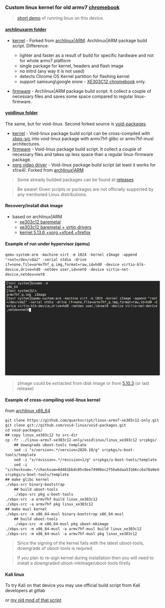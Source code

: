 ### Custom linux kernel for old armv7 [chromebook](https://www.samsung.com/us/support/owners/product/chromebook-xe303c12)

>[short demo](https://www.youtube.com/watch?v=hZt1fPso0e0) of running linux on this device.

#### [archlinuxarm folder](archlinuxarm) 
- [kernel](archlinuxarm/linux_xe303c12) - Forked from [archlinux|ARM](https://github.com/archlinuxarm/PKGBUILDs/tree/master/core/linux-armv7). Archlinux|ARM package build script. Difference:
  - lighter and faster as a result of build for specific hardware and not for whole armv7 platform
  - single package for kernel, headers and flash image
  - no initrd (any way it is not used)
  - detects Chrome OS Kernel partition for flashing kernel
  - support samsung\google snow - [XE303C12 chromebook](https://archlinuxarm.org/platforms/armv7/samsung/samsung-chromebook) only.
  
 - [firmware](archlinuxarm/linux_xe303c12_firmware) - Archlinux|ARM package build script. It collect a couple of necessary files and saves some space compared to regular linux-firmware.

#### [voidlinux folder](voidlinux)
The same, but for void-linux. Second forked source is [void-packages](https://github.com/void-linux/void-packages/tree/master/srcpkgs/linux5.8). 

- [kernel](voidlinux/linux_xe303c12) - Void-linux package build script can be cross-compiled with [xbps-src](https://github.com/void-linux/void-packages) into void-linux package with armv7hf-glibc or armv7hf-musl architectures.
- [firmware](voidlinux/linux_xe303c12_firmware) - Void-linux package build script. It collect a couple of necessary files and  takes up less space than a regular linux-firmware package.
- [xorg video driver](voidlinux/xf86-video-armsoc-git) - Void-linux package build script (at least it works for xfce4). Forked from [archlinux|ARM](https://github.com/archlinuxarm/PKGBUILDs/tree/master/alarm/xf86-video-armsoc-git) 

> Some already builded packages can be found at [releases](https://github.com/quarkscript/linux-armv7-xe303c12-only/releases)

> Be aware! Given scripts or packages are not officially supported by any mentioned Linux distributions.


#### Recovery/install disk image
- based on archlinux|ARM 
  - [xe303c12 baremetal](https://drive.google.com/file/d/17X-DlPpTQlipDR5Z5uZ29qQr8UXBKZED/view?usp=sharing) 
  - [xe303c12 baremetal + virtio drivers](https://drive.google.com/file/d/1O94t7i_gBygdlDLsbyp9D8q7T425sgpM/view?usp=sharing)
  - [kernel 5.13.6 +xorg +xfce4 +firefox](https://drive.google.com/u/0/uc?id=1fuvSD4JI4uHUUmsGSx2-tupWola-BXJo&export=download)


#### Example of run under hypervisor (qemu)
```
qemu-system-arm -machine virt -m 1024 -kernel zImage -append "root=/dev/vda2" -serial stdio -drive if=none,file=armv7hf_q.img,format=raw,id=hd0 -device virtio-blk-device,drive=hd0 -netdev user,id=net0 -device virtio-net-device,netdev=net0 
```
![](example.gif)
> zImage could be extracted from disk image or from [5.10.3](https://github.com/quarkscript/linux-armv7-xe303c12-only/releases/tag/5.10.3-xe303c12) (or last release)

#### Example of cross-compiling void-linux kernel 
from [archlinux x86_64](https://archlinux.org/) 
``` 
git clone https://github.com/quarkscript/linux-armv7-xe303c12-only.git
git clone git://github.com/void-linux/void-packages.git
cd void-packages/
## copy linux_xe303c12 to src-dir
cp -fr ../linux-armv7-xe303c12-only/voidlinux/linux_xe303c12 srcpkgs/
    ## downgrade uboot-tools template
    sed -i "s/version=.*/version=2020.10/g" srcpkgs/u-boot-tools/template
    sed -i "s/revision=.*/revision=1/g" srcpkgs/u-boot-tools/template
    sed -i "s/checksum=.*/checksum=0d481bbdc05c0ee74908ec2f56a6daa53166cc6a78a0e4fac2ac5d025770a622/g" srcpkgs/u-boot-tools/template
## make glibc kernel
./xbps-src binary-bootstrap
    ## build uboot-tools
    ./xbps-src pkg u-boot-tools
./xbps-src -a armv7hf build linux_xe303c12
./xbps-src -a armv7hf pkg linux_xe303c12
## make musl kernel
./xbps-src -m x86_64-musl binary-bootstrap x86_64-musl
    ## build uboot-tools
    ./xbps-src -m x86_64-musl pkg uboot-mkimage
./xbps-src -m x86_64-musl -a armv7hf-musl build linux_xe303c12
./xbps-src -m x86_64-musl -a armv7hf-musl pkg linux_xe303c12
```
> Since the signing of the kernel fails with the latest uboot-tools, downgrade of uboot-tools is requred.

> 

> If you plan to re-sign kernel during installation then you will need to install a downgraded uboot-mkimage/uboot-tools firstly



#### Kali linux
To try Kali on that device you may use official build script from Kali developers at gitlab 

or [my old mod of that script](https://github.com/quarkscript/xe303c12_play_linux)

